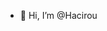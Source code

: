 - 👋 Hi, I’m @Hacirou

<!---
Hacirou/Hacirou is a ✨ special ✨ repository because its `README.md` (this file) appears on your GitHub profile.
You can click the Preview link to take a look at your changes.
--->
